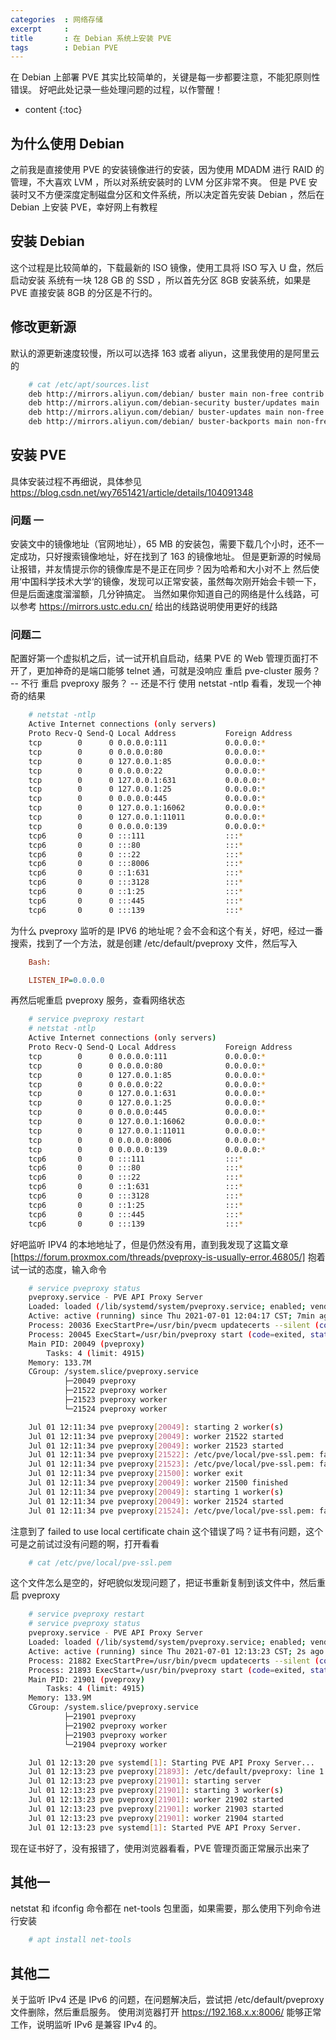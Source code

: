 ```yaml
---
categories  : 网络存储
excerpt     : 
title       : 在 Debian 系统上安装 PVE
tags        : Debian PVE
---
```


在 Debian 上部署 PVE 其实比较简单的，关键是每一步都要注意，不能犯原则性错误。
好吧此处记录一些处理问题的过程，以作警醒！
<!--- more --->

* content
{:toc}

## 为什么使用 Debian
之前我是直接使用 PVE 的安装镜像进行的安装，因为使用 MDADM 进行 RAID 的管理，不大喜欢 LVM ，所以对系统安装时的 LVM 分区非常不爽。
但是 PVE 安装时又不方便深度定制磁盘分区和文件系统，所以决定首先安装 Debian ，然后在 Debian 上安装 PVE，幸好网上有教程

## 安装 Debian
这个过程是比较简单的，下载最新的 ISO 镜像，使用工具将 ISO 写入 U 盘，然后启动安装
系统有一块 128 GB 的 SSD ，所以首先分区 8GB 安装系统，如果是 PVE 直接安装 8GB 的分区是不行的。

## 修改更新源
默认的源更新速度较慢，所以可以选择 163 或者 aliyun，这里我使用的是阿里云的

``` bash
    # cat /etc/apt/sources.list
    deb http://mirrors.aliyun.com/debian/ buster main non-free contrib
    deb http://mirrors.aliyun.com/debian-security buster/updates main
    deb http://mirrors.aliyun.com/debian/ buster-updates main non-free contrib
    deb http://mirrors.aliyun.com/debian/ buster-backports main non-free contrib
```
## 安装 PVE
具体安装过程不再细说，具体参见 https://blog.csdn.net/wy7651421/article/details/104091348

### 问题 一
安装文中的镜像地址（官网地址），65 MB 的安装包，需要下载几个小时，还不一定成功，只好搜索镜像地址，好在找到了 163 的镜像地址。
但是更新源的时候局让报错，并友情提示你的镜像库是不是正在同步？因为哈希和大小对不上
然后使用‘中国科学技术大学‘的镜像，发现可以正常安装，虽然每次刚开始会卡顿一下，但是后面速度溜溜额，几分钟搞定。
当然如果你知道自己的网络是什么线路，可以参考 https://mirrors.ustc.edu.cn/ 给出的线路说明使用更好的线路

### 问题二
配置好第一个虚拟机之后，试一试开机自启动，结果 PVE 的 Web 管理页面打不开了，更加神奇的是端口能够 telnet 通，可就是没响应
重启 pve-cluster 服务？  -- 不行
重启 pveproxy 服务？ -- 还是不行
使用 netstat -ntlp 看看，发现一个神奇的结果
``` bash
    # netstat -ntlp
    Active Internet connections (only servers)
    Proto Recv-Q Send-Q Local Address           Foreign Address         State       PID/Program name
    tcp        0      0 0.0.0.0:111             0.0.0.0:*               LISTEN      1/init
    tcp        0      0 0.0.0.0:80              0.0.0.0:*               LISTEN      930/nginx: master p
    tcp        0      0 127.0.0.1:85            0.0.0.0:*               LISTEN      1166/pvedaemon
    tcp        0      0 0.0.0.0:22              0.0.0.0:*               LISTEN      902/sshd
    tcp        0      0 127.0.0.1:631           0.0.0.0:*               LISTEN      675/cupsd
    tcp        0      0 127.0.0.1:25            0.0.0.0:*               LISTEN      1127/master
    tcp        0      0 0.0.0.0:445             0.0.0.0:*               LISTEN      1010/smbd
    tcp        0      0 127.0.0.1:16062         0.0.0.0:*               LISTEN      712/phtunnel
    tcp        0      0 127.0.0.1:11011         0.0.0.0:*               LISTEN      708/phddns_mini_htt
    tcp        0      0 0.0.0.0:139             0.0.0.0:*               LISTEN      1010/smbd
    tcp6       0      0 :::111                  :::*                    LISTEN      1/init
    tcp6       0      0 :::80                   :::*                    LISTEN      930/nginx: master p
    tcp6       0      0 :::22                   :::*                    LISTEN      902/sshd
    tcp6       0      0 :::8006                 :::*                    LISTEN      20049/pveproxy
    tcp6       0      0 ::1:631                 :::*                    LISTEN      675/cupsd
    tcp6       0      0 :::3128                 :::*                    LISTEN      1183/spiceproxy
    tcp6       0      0 ::1:25                  :::*                    LISTEN      1127/master
    tcp6       0      0 :::445                  :::*                    LISTEN      1010/smbd
    tcp6       0      0 :::139                  :::*                    LISTEN      1010/smbd
```
为什么 pveproxy 监听的是 IPV6 的地址呢？会不会和这个有关，好吧，经过一番搜索，找到了一个方法，就是创建 /etc/default/pveproxy 文件，然后写入
``` ini
    Bash:

    LISTEN_IP=0.0.0.0
```
再然后呢重启 pveproxy 服务，查看网络状态
``` bash
    # service pveproxy restart
    # netstat -ntlp
    Active Internet connections (only servers)
    Proto Recv-Q Send-Q Local Address           Foreign Address         State       PID/Program name
    tcp        0      0 0.0.0.0:111             0.0.0.0:*               LISTEN      1/init
    tcp        0      0 0.0.0.0:80              0.0.0.0:*               LISTEN      930/nginx: master p
    tcp        0      0 127.0.0.1:85            0.0.0.0:*               LISTEN      1166/pvedaemon
    tcp        0      0 0.0.0.0:22              0.0.0.0:*               LISTEN      902/sshd
    tcp        0      0 127.0.0.1:631           0.0.0.0:*               LISTEN      675/cupsd
    tcp        0      0 127.0.0.1:25            0.0.0.0:*               LISTEN      1127/master
    tcp        0      0 0.0.0.0:445             0.0.0.0:*               LISTEN      1010/smbd
    tcp        0      0 127.0.0.1:16062         0.0.0.0:*               LISTEN      712/phtunnel
    tcp        0      0 127.0.0.1:11011         0.0.0.0:*               LISTEN      708/phddns_mini_htt
    tcp        0      0 0.0.0.0:8006            0.0.0.0:*               LISTEN      20049/pveproxy
    tcp        0      0 0.0.0.0:139             0.0.0.0:*               LISTEN      1010/smbd
    tcp6       0      0 :::111                  :::*                    LISTEN      1/init
    tcp6       0      0 :::80                   :::*                    LISTEN      930/nginx: master p
    tcp6       0      0 :::22                   :::*                    LISTEN      902/sshd
    tcp6       0      0 ::1:631                 :::*                    LISTEN      675/cupsd
    tcp6       0      0 :::3128                 :::*                    LISTEN      1183/spiceproxy
    tcp6       0      0 ::1:25                  :::*                    LISTEN      1127/master
    tcp6       0      0 :::445                  :::*                    LISTEN      1010/smbd
    tcp6       0      0 :::139                  :::*                    LISTEN      1010/smbd
```
好吧监听 IPV4 的本地地址了，但是仍然没有用，直到我发现了这篇文章 [https://forum.proxmox.com/threads/pveproxy-is-usually-error.46805/]
抱着试一试的态度，输入命令
``` bash
    # service pveproxy status
    pveproxy.service - PVE API Proxy Server
    Loaded: loaded (/lib/systemd/system/pveproxy.service; enabled; vendor preset: enabled)
    Active: active (running) since Thu 2021-07-01 12:04:17 CST; 7min ago
    Process: 20036 ExecStartPre=/usr/bin/pvecm updatecerts --silent (code=exited, status=0/SUCCESS)
    Process: 20045 ExecStart=/usr/bin/pveproxy start (code=exited, status=0/SUCCESS)
    Main PID: 20049 (pveproxy)
        Tasks: 4 (limit: 4915)
    Memory: 133.7M
    CGroup: /system.slice/pveproxy.service
            ├─20049 pveproxy
            ├─21522 pveproxy worker
            ├─21523 pveproxy worker
            └─21524 pveproxy worker

    Jul 01 12:11:34 pve pveproxy[20049]: starting 2 worker(s)
    Jul 01 12:11:34 pve pveproxy[20049]: worker 21522 started
    Jul 01 12:11:34 pve pveproxy[20049]: worker 21523 started
    Jul 01 12:11:34 pve pveproxy[21522]: /etc/pve/local/pve-ssl.pem: failed to use local certificate chain (cert_file or cer
    Jul 01 12:11:34 pve pveproxy[21523]: /etc/pve/local/pve-ssl.pem: failed to use local certificate chain (cert_file or cer
    Jul 01 12:11:34 pve pveproxy[21500]: worker exit
    Jul 01 12:11:34 pve pveproxy[20049]: worker 21500 finished
    Jul 01 12:11:34 pve pveproxy[20049]: starting 1 worker(s)
    Jul 01 12:11:34 pve pveproxy[20049]: worker 21524 started
    Jul 01 12:11:34 pve pveproxy[21524]: /etc/pve/local/pve-ssl.pem: failed to use local certificate chain (cert_file or cer
```
注意到了 failed to use local certificate chain 这个错误了吗？证书有问题，这个可是之前试过没有问题的啊，打开看看
``` bash
    # cat /etc/pve/local/pve-ssl.pem
```
这个文件怎么是空的，好吧貌似发现问题了，把证书重新复制到该文件中，然后重启 pveproxy
``` bash
    # service pveproxy restart
    # service pveproxy status
    pveproxy.service - PVE API Proxy Server
    Loaded: loaded (/lib/systemd/system/pveproxy.service; enabled; vendor preset: enabled)
    Active: active (running) since Thu 2021-07-01 12:13:23 CST; 2s ago
    Process: 21882 ExecStartPre=/usr/bin/pvecm updatecerts --silent (code=exited, status=0/SUCCESS)
    Process: 21893 ExecStart=/usr/bin/pveproxy start (code=exited, status=0/SUCCESS)
    Main PID: 21901 (pveproxy)
        Tasks: 4 (limit: 4915)
    Memory: 133.9M
    CGroup: /system.slice/pveproxy.service
            ├─21901 pveproxy
            ├─21902 pveproxy worker
            ├─21903 pveproxy worker
            └─21904 pveproxy worker

    Jul 01 12:13:20 pve systemd[1]: Starting PVE API Proxy Server...
    Jul 01 12:13:23 pve pveproxy[21893]: /etc/default/pveproxy: line 1: Bash:: command not found
    Jul 01 12:13:23 pve pveproxy[21901]: starting server
    Jul 01 12:13:23 pve pveproxy[21901]: starting 3 worker(s)
    Jul 01 12:13:23 pve pveproxy[21901]: worker 21902 started
    Jul 01 12:13:23 pve pveproxy[21901]: worker 21903 started
    Jul 01 12:13:23 pve pveproxy[21901]: worker 21904 started
    Jul 01 12:13:23 pve systemd[1]: Started PVE API Proxy Server.
```
现在证书好了，没有报错了，使用浏览器看看，PVE 管理页面正常展示出来了

## 其他一
netstat 和 ifconfig 命令都在 net-tools 包里面，如果需要，那么使用下列命令进行安装
``` bash
    # apt install net-tools
```

## 其他二
关于监听 IPv4 还是 IPv6 的问题，在问题解决后，尝试把 /etc/default/pveproxy 文件删除，然后重启服务。
使用浏览器打开 https://192.168.x.x:8006/ 能够正常工作，说明监听 IPv6 是兼容 IPv4 的。
